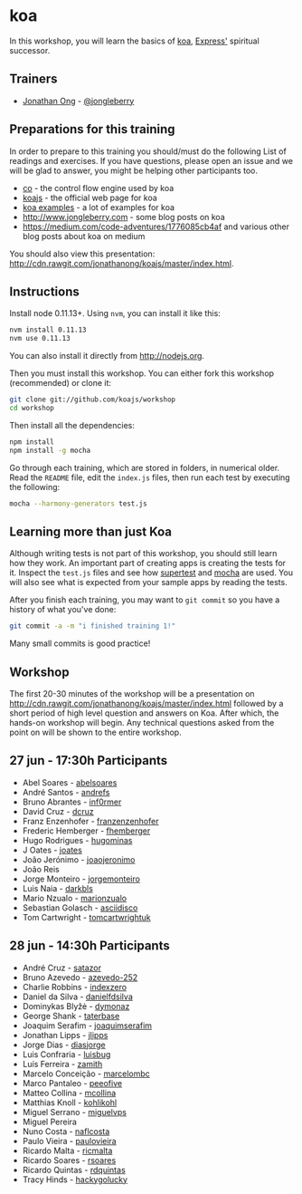 # koa

In this workshop, you will learn the basics of [koa](https://github.com/koajs/koa), [Express'](https://github.com/visionmedia/express) spiritual successor.

## Trainers

* [Jonathan Ong](https://github.com/jonathanong) - [@jongleberry](https://twitter.com/jongleberry)

## Preparations for this training

In order to prepare to this training you should/must do the following List of readings and exercises. If you have questions, please open an issue and we will be glad to answer, you might be helping other participants too.

- [co](https://github.com/visionmedia/co) - the control flow engine used by koa
- [koajs](http://koajs.com) - the official web page for koa
- [koa examples](https://github.com/koajs/examples) - a lot of examples for koa
- http://www.jongleberry.com - some blog posts on koa
- https://medium.com/code-adventures/1776085cb4af and various other blog posts about koa on medium

You should also view this presentation: http://cdn.rawgit.com/jonathanong/koajs/master/index.html.

## Instructions

Install node 0.11.13+. Using `nvm`, you can install it like this:

```bash
nvm install 0.11.13
nvm use 0.11.13
```

You can also install it directly from http://nodejs.org.

Then you must install this workshop.
You can either fork this workshop (recommended) or clone it:

```bash
git clone git://github.com/koajs/workshop
cd workshop
```

Then install all the dependencies:

```bash
npm install
npm install -g mocha
```

Go through each training, which are stored in folders, in numerical older.
Read the `README` file, edit the `index.js` files, then run each test by executing the following:

```bash
mocha --harmony-generators test.js
```

## Learning more than just Koa

Although writing tests is not part of this workshop,
you should still learn how they work.
An important part of creating apps is creating the tests for it.
Inspect the `test.js` files and see how [supertest](https://github.com/visionmedia/supertest)
and [mocha](https://github.com/visionmedia/mocha) are used.
You will also see what is expected from your sample apps by reading the tests.

After you finish each training,
you may want to `git commit` so you have a history of what you've done:

```bash
git commit -a -m "i finished training 1!"
```

Many small commits is good practice!

## Workshop

The first 20-30 minutes of the workshop will be a presentation on http://cdn.rawgit.com/jonathanong/koajs/master/index.html followed by a short period of high level question and answers on Koa.
After which, the hands-on workshop will begin.
Any technical questions asked from the point on will be shown to the entire workshop.

## 27 jun - 17:30h Participants

- Abel Soares - [abelsoares](https://github.com/abelsoares)
- André Santos - [andrefs](https://github.com/andrefs)
- Bruno Abrantes - [inf0rmer](https://github.com/inf0rmer)
- David Cruz - [dcruz](https://github.com/dcruz)
- Franz Enzenhofer - [franzenzenhofer](https://github.com/franzenzenhofer)
- Frederic Hemberger - [fhemberger](https://github.com/fhemberger)
- Hugo Rodrigues - [hugominas](https://github.com/hugominas)
- J Oates - [joates](https://github.com/joates)
- João Jerónimo - [joaojeronimo](https://github.com/joaojeronimo)
- João Reis
- Jorge Monteiro - [jorgemonteiro](https://github.com/jorgemonteiro)
- Luis Naia - [darkbls](https://github.com/darkbls)
- Mario Nzualo - [marionzualo](https://github.com/marionzualo)
- Sebastian Golasch - [asciidisco](https://github.com/asciidisco)
- Tom Cartwright - [tomcartwrightuk](https://github.com/tomcartwrightuk)

## 28 jun - 14:30h Participants

- André Cruz - [satazor](https://github.com/satazor)
- Bruno Azevedo - [azevedo-252](https://github.com/azevedo-252)
- Charlie Robbins - [indexzero](https://github.com/indexzero)
- Daniel da Silva - [danielfdsilva](https://github.com/danielfdsilva)
- Dominykas Blyžė - [dymonaz](https://github.com/dymonaz)
- George Shank - [taterbase](https://github.com/taterbase)
- Joaquim Serafim - [joaquimserafim](https://github.com/joaquimserafim)
- Jonathan Lipps - [jlipps](https://github.com/jlipps)
- Jorge Dias - [diasjorge](https://github.com/diasjorge)
- Luis Confraria - [luisbug](https://github.com/luisbug)
- Luís Ferreira - [zamith](https://github.com/zamith)
- Marcelo Conceição - [marcelombc](https://github.com/marcelombc)
- Marco Pantaleo - [peeofive](https://github.com/peeofive)
- Matteo Collina - [mcollina](https://github.com/mcollina)
- Matthias Knoll - [kohlikohl](https://github.com/kohlikohl)
- Miguel Serrano - [miguelvps](https://github.com/miguelvps)
- Miguel Pereira
- Nuno Costa - [naflcosta](https://github.com/naflcosta)
- Paulo Vieira - [paulovieira](https://github.com/paulovieira)
- Ricardo Malta - [ricmalta](https://github.com/ricmalta)
- Ricardo Soares - [rsoares](https://github.com/rsoares)
- Ricardo Quintas - [rdquintas](https://github.com/rdquintas)
- Tracy Hinds - [hackygolucky](https://github.com/hackygolucky)
